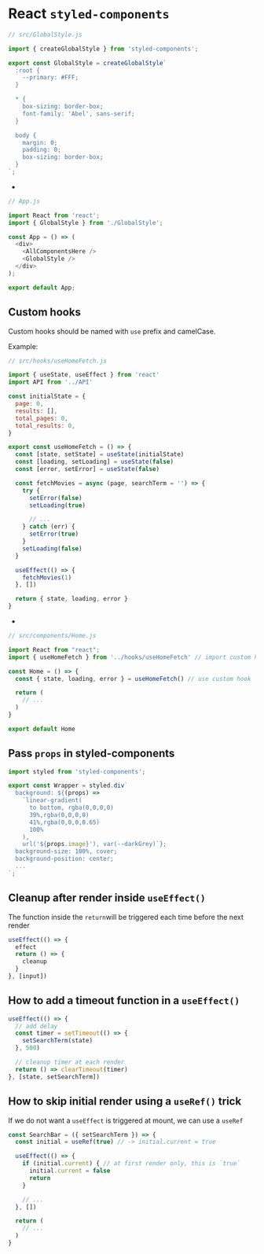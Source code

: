 # React `styled-components`

```js
// src/GlobalStyle.js

import { createGlobalStyle } from 'styled-components';

export const GlobalStyle = createGlobalStyle`
  :root {
    --primary: #FFF;
  }

  * {
    box-sizing: border-box;
    font-family: 'Abel', sans-serif;
  }

  body {
    margin: 0;
    padding: 0;
    box-sizing: border-box;
  }
`;
```

+

```js
// App.js

import React from 'react';
import { GlobalStyle } from './GlobalStyle';

const App = () => (
  <div>
    <AllComponentsHere />
    <GlobalStyle />
  </div>
);

export default App;
```

## Custom hooks

Custom hooks should be named with `use` prefix and camelCase.

Example:

```js
// src/hooks/useHomeFetch.js

import { useState, useEffect } from 'react'
import API from '../API'

const initialState = {
  page: 0,
  results: [],
  total_pages: 0,
  total_results: 0,
}

export const useHomeFetch = () => {
  const [state, setState] = useState(initialState)
  const [loading, setLoading] = useState(false)
  const [error, setError] = useState(false)

  const fetchMovies = async (page, searchTerm = '') => {
    try {
      setError(false)
      setLoading(true)

      // ...
    } catch (err) {
      setError(true)
    }
    setLoading(false)
  }

  useEffect(() => {
    fetchMovies(1)
  }, [])

  return { state, loading, error }
}
```

+

```js
// src/components/Home.js

import React from "react";
import { useHomeFetch } from '../hooks/useHomeFetch' // import custom hook

const Home = () => {
  const { state, loading, error } = useHomeFetch() // use custom hook

  return (
    // ...
  )
}

export default Home
```

## Pass `props` in styled-components

```js
import styled from 'styled-components';

export const Wrapper = styled.div`
  background: ${(props) =>
    `linear-gradient(
      to bottom, rgba(0,0,0,0)
      39%,rgba(0,0,0,0)
      41%,rgba(0,0,0,0.65)
      100%
    ),
    url('${props.image}'), var(--darkGrey)`};
  background-size: 100%, cover;
  background-position: center;
  ...
`;
```

## Cleanup after render inside `useEffect()`

The function inside the `return`will be triggered each time before the next render

```js
useEffect(() => {
  effect
  return () => {
    cleanup
  }
}, [input])
```

## How to add a timeout function in a `useEffect()`

```js
useEffect(() => {
  // add delay
  const timer = setTimeout(() => {
    setSearchTerm(state)
  }, 500)

  // cleanup timer at each render
  return () => clearTimeout(timer)
}, [state, setSearchTerm])
```

## How to skip initial render using a `useRef()` trick

If we do not want a `useEffect` is triggered at mount, we can use a `useRef`

```js
const SearchBar = ({ setSearchTerm }) => {
  const initial = useRef(true) // -> initial.current = true

  useEffect(() => {
    if (initial.current) { // at first render only, this is `true`
      initial.current = false
      return
    }

    // ...
  }, [])

  return (
    // ...
  )
}
```